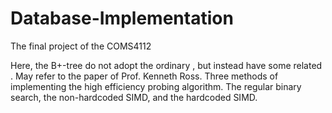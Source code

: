 # Database-Implementation
The final project of the COMS4112

Here, the B+-tree do not adopt the ordinary , but instead have some related .
May refer to the paper of Prof. Kenneth Ross.
Three methods of implementing the high efficiency probing algorithm.
The regular binary search, the non-hardcoded SIMD, and the hardcoded SIMD.
